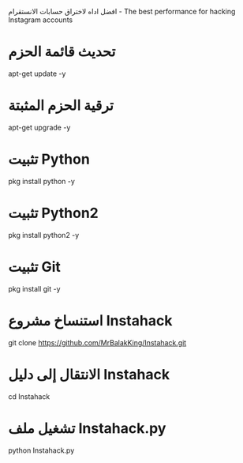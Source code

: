 افضل اداه لاختراق حسابات الانستقرام - The best performance for hacking Instagram accounts

# تحديث قائمة الحزم
apt-get update -y

# ترقية الحزم المثبتة
apt-get upgrade -y

# تثبيت Python
pkg install python -y

# تثبيت Python2
pkg install python2 -y

# تثبيت Git
pkg install git -y

# استنساخ مشروع Instahack
git clone https://github.com/MrBalakKing/Instahack.git

# الانتقال إلى دليل Instahack
cd Instahack

# تشغيل ملف Instahack.py
python Instahack.py
